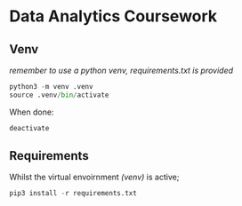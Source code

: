 # Data Analytics Coursework

## Venv
*remember to use a python venv, requirements.txt is provided*
```python
python3 -m venv .venv
source .venv/bin/activate
```

When done:
```python
deactivate
```

## Requirements
Whilst the virtual envoirnment *(venv)* is active;
```python
pip3 install -r requirements.txt
```

